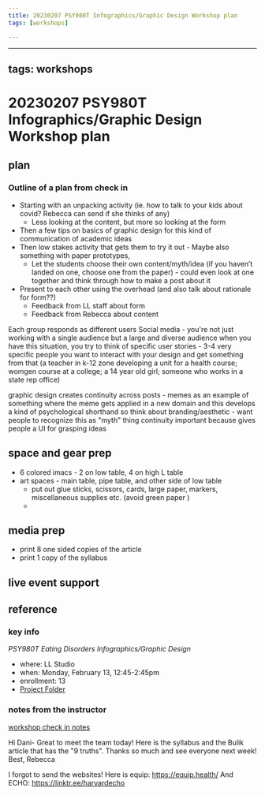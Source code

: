 ```yaml
---
title: 20230207 PSY980T Infographics/Graphic Design Workshop plan
tags: [workshops]

---
```


---
tags: workshops
---
# 20230207 PSY980T Infographics/Graphic Design Workshop plan

## plan
### Outline of a plan from check in
* Starting with an unpacking activity (ie. how to talk to your kids about covid? Rebecca can send if she thinks of any)
    * Less looking at the content, but more so looking at the form
* Then a few tips on basics of graphic design for this kind of communication of academic ideas
* Then low stakes activity that gets them to try it out - Maybe also something with paper prototypes, 
    * Let the students choose their own content/myth/idea (if you haven’t landed on one, choose one from the paper) - could even look at one together and think through how to make a post about it
* Present to each other using the overhead (and also talk about rationale for form??)
    * Feedback from LL staff about form
    * Feedback from Rebecca about content


Each group responds as different users 
Social media - you're not just working with a single audience but a large and diverse audience
when you have this situation, you try to think of specific user stories - 3-4 very specific people you want to interact with your design and get something from that (a teacher in k-12 zone developing a unit for a health course; womgen course at a college; a 14 year old girl; someone who works in a state rep office)

graphic design creates continuity across posts - memes as an example of something where the meme gets applied in a new domain and this develops a kind of psychological shorthand
so think about branding/aesthetic - want people to recognize this as "myth" thing
continuity important because gives people a UI for grasping ideas

## space and gear prep
* 6 colored imacs - 2 on low table, 4 on high L table
* art spaces - main table, pipe table, and other side of low table
    * put out glue sticks, scissors, cards, large paper, markers, miscellaneous supplies etc. (avoid green paper )
    * 
## media prep
* print 8 one sided copies of the article
* print 1 copy of the syllabus
## live event support
## reference
### key info
*PSY980T Eating Disorders Infographics/Graphic Design*
* where: LL Studio
* when: Monday, February 13, 12:45-2:45pm
* enrollment: 13
* [Project Folder](https://drive.google.com/drive/folders/1PGRVjtGVYA6cHWqaugOaal1PtRElPbqx)

### notes from the instructor
[workshop check in notes](https://docs.google.com/document/d/1MncJF8bL98vNNNroisJ688FcWd-_ktMUqptbVkPA5bI/edit#)

Hi Dani-
Great to meet the team today! Here is the syllabus and the Bulik article that has the "9 truths".
Thanks so much and see everyone next week!
Best,
Rebecca

I forgot to send the websites! Here is equip: https://equip.health/
And ECHO: https://linktr.ee/harvardecho